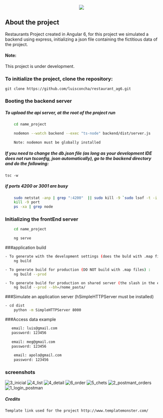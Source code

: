 <p align="center"><img src="https://angular.io/assets/images/logos/angular/logo-nav@2x.png"></p>

## About the project

Restaurants Project created in Angular 6, for this project we simulated a backend using express, initializing a json 
file containing the fictitious data of the project.

#### Note: 
This project is under development.

### To initialize the project, clone the repository:
`git clone https://github.com/luisconcha/restaurant_ag6.git`


### Booting the backend server

##### To upload the api server, at the root of the project run

```sh 
    cd name_project
    
    nodemon --watch backend --exec "ts-node" backend/dist/server.js
    
    Note: nodemon must be globally installed
```

##### If you need to change the db.json file (as long as your development IDE does not run tsconfig, json automatically), go to the backend directory and do the following:
`tsc -w`



##### if ports 4200 or 3001 are busy
```sh 
    sudo netstat -anp | grep ":4200"  || sudo kill -9 `sudo lsof -t -i:4200`
    kill -9 port
    ps -xa | grep node 
```

### Initializing the frontEnd server

```sh 
    cd name_project
    
    ng serve
```

###application build
```sh
- To generate with the development settings (does the buld with .map files):
    ng build
```
```sh
- To generate build for production (DO NOT build with .map files) :
    ng build --prod
```
```sh
- To generate build for production on shared server (the slash in the end is important)
    ng build --prod --bh=/nome_pasta/
```

###Simulate an application server (hSimpleHTTPServer must be installed)
```sh
- cd dist
    python -m SimpleHTTPServer 8000 
```

###Access data example
```sh
   email: luis@gmail.com
   password: 123456
   
   email: meg@gmail.com
   password: 123456 
   
    email: apolo@gmail.com
    password: 123456 
```
### screenshots
![3_inicial](https://user-images.githubusercontent.com/5189618/42416796-aac5e15c-824e-11e8-899f-e0144ab5b4d6.png)
![4_list](https://user-images.githubusercontent.com/5189618/42416795-aaa6c25e-824e-11e8-908b-860397fad317.png)
![4_detail](https://user-images.githubusercontent.com/5189618/42416793-aa674dc2-824e-11e8-87f7-5ceb48ae6da1.png)
![6_order](https://user-images.githubusercontent.com/5189618/42416792-aa3f345e-824e-11e8-9334-0d4a6d2ad898.png)
![5_chets](https://user-images.githubusercontent.com/5189618/42416794-aa880fee-824e-11e8-8f18-3e79a7d38809.png)
![2_postmant_orders](https://user-images.githubusercontent.com/5189618/42416797-aae97a18-824e-11e8-8b47-dbe8be001095.png)
![1_login_postman](https://user-images.githubusercontent.com/5189618/42416798-ab07b4b0-824e-11e8-8d64-e689738de7ec.png)



##### Credits
`Template link used for the project http://www.templatemonster.com/`
